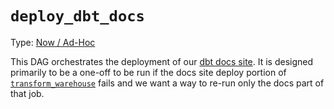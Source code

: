# `deploy_dbt_docs`

Type: [Now / Ad-Hoc](https://docs.calitp.org/data-infra/airflow/dags-maintenance.html)

This DAG orchestrates the deployment of our [dbt docs site](https://dbt-docs.calitp.org/#!/overview). It is designed primarily to be a one-off to be run if the docs site deploy portion of [`transform_warehouse`](./transform_warehouse/README.md) fails and we want a way to re-run only the docs part of that job.
